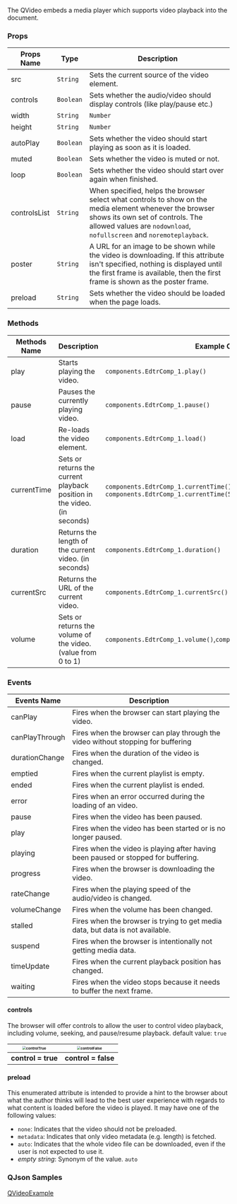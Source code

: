 The QVideo embeds a media player which supports video playback into the document. 

### Props

| Props Name   | Type                | Description                                                  |
| ------------ | ------------------- | ------------------------------------------------------------ |
| src          | `String`            | Sets the current source of the video element.                |
| controls     | `Boolean`           | Sets whether the audio/video should display controls (like play/pause etc.) |
| width        | `String` | `Number` | The width of the video's display area.                       |
| height       | `String` | `Number` | The height of the video's display area.                      |
| autoPlay     | `Boolean`           | Sets whether the video should start playing as soon as it is loaded. |
| muted        | `Boolean`           | Sets whether the video is muted or not.                      |
| loop         | `Boolean`           | Sets whether the video should start over again when finished. |
| controlsList | `String`            | When specified, helps the browser select what controls to show on the media element whenever the browser shows its own set of controls. The allowed values are `nodownload`, `nofullscreen` and `noremoteplayback`. |
| poster       | `String`            | A URL for an image to be shown while the video is downloading. If this attribute isn't specified, nothing is displayed until the first frame is available, then the first frame is shown as the poster frame. |
| preload      | `String`            | Sets whether the video should be loaded when the page loads. |

### Methods

| Methods Name | Description                                                  | Example Code                                                 |
| ------------ | ------------------------------------------------------------ | ------------------------------------------------------------ |
| play         | Starts playing the video.                                    | `components.EdtrComp_1.play()`                               |
| pause        | Pauses the currently playing video.                          | `components.EdtrComp_1.pause()`                              |
| load         | Re-loads the video element.                                  | `components.EdtrComp_1.load()`                               |
| currentTime  | Sets or returns the current playback position in the video. (in seconds) | `components.EdtrComp_1.currentTime()`, `components.EdtrComp_1.currentTime(5)` |
| duration     | Returns the length of the current video. (in seconds)        | `components.EdtrComp_1.duration()`                           |
| currentSrc   | Returns the URL of the current video.                        | `components.EdtrComp_1.currentSrc()`                         |
| volume       | Sets or returns the volume of the video. (value from 0 to 1) | `components.EdtrComp_1.volume()`,`components.EdtrComp_1.volume(0.2)` |

### Events

| Events Name    | Description                                                  |
| -------------- | ------------------------------------------------------------ |
| canPlay        | Fires when the browser can start playing the video.          |
| canPlayThrough | Fires when the browser can play through the video without stopping for buffering |
| durationChange | Fires when the duration of the video is changed.             |
| emptied        | Fires when the current playlist is empty.                    |
| ended          | Fires when the current playlist is ended.                    |
| error          | Fires when an error occurred during the loading of an video. |
| pause          | Fires when the video has been paused.                        |
| play           | Fires when the video has been started or is no longer paused. |
| playing        | Fires when the video is playing after having been paused or stopped for buffering. |
| progress       | Fires when the browser is downloading the video.             |
| rateChange     | Fires when the playing speed of the audio/video is changed.  |
| volumeChange   | Fires when the volume has been changed.                      |
| stalled        | Fires when the browser is trying to get media data, but data is not available. |
| suspend        | Fires when the browser is intentionally not getting media data. |
| timeUpdate     | Fires when the current playback position has changed.        |
| waiting        | Fires when the video stops because it needs to buffer the next frame. |

#### controls

The browser will offer controls to allow the user to control video playback, including volume, seeking, and pause/resume playback. default value: `true`

| <img src="https://cdn.softtech.com.tr/ngsp-quick/nemo/dev/mdImages/QVideo/QVideoControlFalse.png" alt="controlTrue" style="zoom: 50%;" /> | <img src="https://cdn.softtech.com.tr/ngsp-quick/nemo/dev/mdImages/QVideo/QVideoControlTrue.png" alt="controlFalse" style="zoom:50%;" /> |
| :----------------------------------------------------------: | :----------------------------------------------------------: |
|                      **control = true**                      |                     **control = false**                      |

#### preload

This enumerated attribute is intended to provide a hint to the browser about what the author thinks will lead to the best user experience with regards to what content is loaded before the video is played. It may have one of the following values:

- `none`: Indicates that the video should not be preloaded.
- `metadata`: Indicates that only video metadata (e.g. length) is fetched.
- `auto`: Indicates that the whole video file can be downloaded, even if the user is not expected to use it.
- *empty string*: Synonym of the value. `auto`

### QJson Samples

<a href="https://studio.onplateau.com/quick/?q=/quick/qjsons/QVideoExample.qjson" target="_blank">QVideoExample</a>
